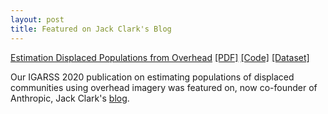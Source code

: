 ```yaml
---
layout: post
title: Featured on Jack Clark's Blog
---
```


[Estimation Displaced Populations from Overhead](https://igarss2020.org/Papers/ViewPapers.asp?PaperNum=3993) [[PDF]](https://arxiv.org/abs/2006.14547) [[Code]](https://github.com/JHUAPL/EstimatingDisplacedPopulations) [[Dataset]](https://github.com/JHUAPL/EstimatingDisplacedPopulations/tree/master/dataset)

Our IGARSS 2020 publication on estimating populations of displaced communities using overhead imagery was featured on, now co-founder of Anthropic, Jack Clark's [blog](https://jack-clark.net/2020/06/29/).